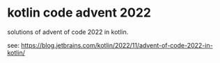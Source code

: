 # kotlin code advent 2022

solutions of advent of code 2022 in kotlin.

see: https://blog.jetbrains.com/kotlin/2022/11/advent-of-code-2022-in-kotlin/
